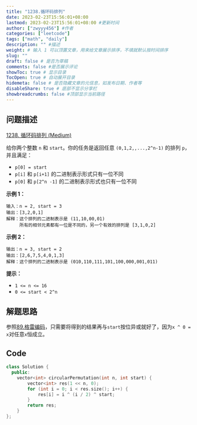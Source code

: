 ```yaml
---
title: "1238.循环码排列"
date: 2023-02-23T15:56:01+08:00
lastmod: 2023-02-23T15:56:01+08:00 #更新时间
author: ["zwyyy456"] #作者
categories: ["leetcode"]
tags: ["math", "daily"]
description: "" #描述
weight: # 输入 1 可以顶置文章，用来给文章展示排序，不填就默认按时间排序
slug: ""
draft: false # 是否为草稿
comments: false #是否展示评论
showToc: true # 显示目录
TocOpen: true # 自动展开目录
hidemeta: false # 是否隐藏文章的元信息，如发布日期、作者等
disableShare: true # 底部不显示分享栏
showbreadcrumbs: false #顶部显示当前路径
---
```

## 问题描述
[1238. 循环码排列 (Medium)](https://leetcode.cn/problems/circular-permutation-in-binary-representation/)

给你两个整数 `n` 和 `start`。你的任务是返回任意 `(0,1,2,,...,2^n-1)` 的排列
`p`，并且满足：

- `p[0] = start`
- `p[i]` 和 `p[i+1]` 的二进制表示形式只有一位不同
- `p[0]` 和 `p[2^n -1]` 的二进制表示形式也只有一位不同

**示例 1：**

```
输入：n = 2, start = 3
输出：[3,2,0,1]
解释：这个排列的二进制表示是 (11,10,00,01)
     所有的相邻元素都有一位是不同的，另一个有效的排列是 [3,1,0,2]

```

**示例 2：**

```
输出：n = 3, start = 2
输出：[2,6,7,5,4,0,1,3]
解释：这个排列的二进制表示是 (010,110,111,101,100,000,001,011)

```

**提示：**

- `1 <= n <= 16`
- `0 <= start < 2^n`

## 解题思路
参照[89.格雷编码](https://blog.zwyyy456.tech/zh/posts/tech/89.gray-code/)，只需要将得到的结果再与`start`按位异或就好了，因为`x ^ 0 = x`对任意`x`恒成立。

## Code
```cpp
class Solution {
  public:
    vector<int> circularPermutation(int n, int start) {
        vector<int> res(1 << n, 0);
        for (int i = 0; i < res.size(); i++) {
            res[i] = i ^ (i / 2) ^ start;
        }
        return res;
    }
};
```